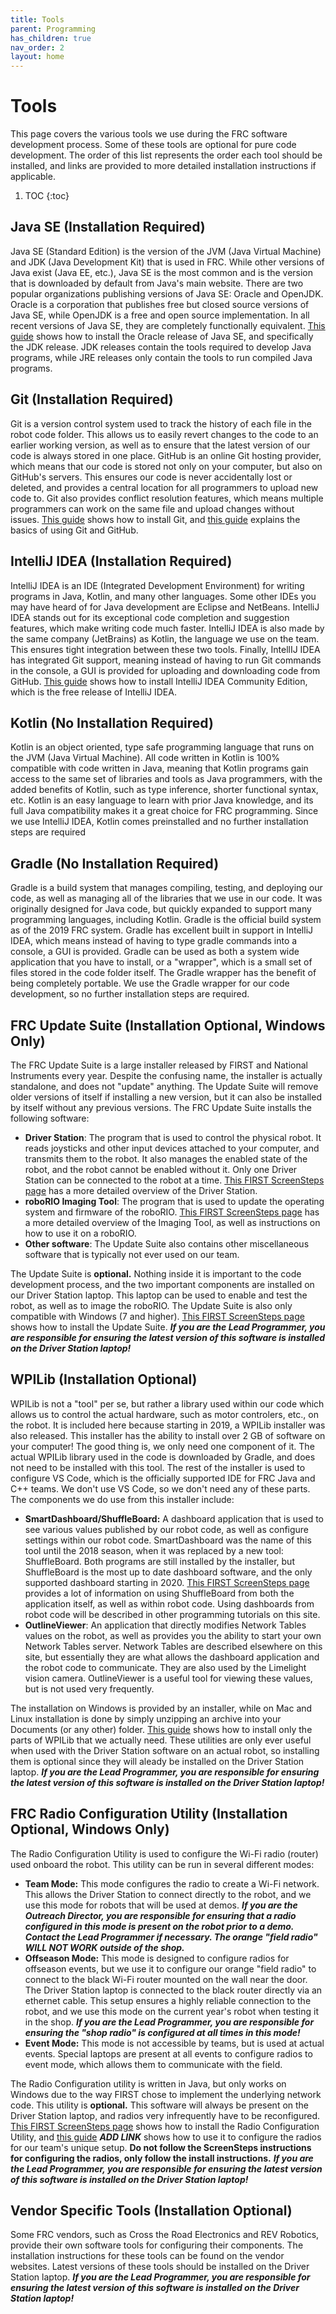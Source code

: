 ```yaml
---
title: Tools
parent: Programming
has_children: true
nav_order: 2
layout: home
---
```


# Tools

This page covers the various tools we use during the FRC software development process.  Some of these tools are optional for pure code development.  The order of this list represents the order each tool should be installed, and links are provided to more detailed installation instructions if applicable.

1. TOC
{:toc}

## Java SE (Installation Required)

Java SE (Standard Edition) is the version of the JVM (Java Virtual Machine) and JDK (Java Development Kit) that is used in FRC.  While other versions of Java exist (Java EE, etc.),  Java SE is the most common and is the version that is downloaded by default from Java's main website.  There are two popular organizations publishing versions of Java SE: Oracle and OpenJDK.  Oracle is a corporation that publishes free but closed source versions of Java SE, while OpenJDK is a free and open source implementation.  In all recent versions of Java SE, they are completely functionally equivalent.  [This guide](Installing-JDK.md) shows how to install the Oracle release of Java SE, and specifically the JDK release.  JDK releases contain the tools required to develop Java programs, while JRE releases only contain the tools to run compiled Java programs.

## Git (Installation Required)

Git is a version control system used to track the history of each file in the robot code folder.  This allows us to easily revert changes to the code to an earlier working version, as well as to ensure that the latest version of our code is always stored in one place.  GitHub is an online Git hosting provider, which means that our code is stored not only on your computer, but also on GitHub's servers.  This ensures our code is never accidentally lost or deleted, and provides a central location for all programmers to upload new code to.  Git also provides conflict resolution features, which means multiple programmers can work on the same file and upload changes without issues.  [This guide](Installing-Git.md) shows how to install Git, and [this guide](Using-Git.md) explains the basics of using Git and GitHub.

## IntelliJ IDEA (Installation Required)

IntelliJ IDEA is an IDE (Integrated Development Environment) for writing programs in Java, Kotlin, and many other languages.  Some other IDEs you may have heard of for Java development are Eclipse and NetBeans.  IntelliJ IDEA stands out for its exceptional code completion and suggestion features, which make writing code much faster.  IntelliJ IDEA is also made by the same company (JetBrains) as Kotlin, the language we use on the team.  This ensures tight integration between these two tools.  Finally, IntellIJ IDEA has integrated Git support, meaning instead of having to run Git commands in the console, a GUI is provided for uploading and downloading code from GitHub.  [This guide](Installing-IDEA.md) shows how to install IntelliJ IDEA Community Edition, which is the free release of IntelliJ IDEA.

## Kotlin (No Installation Required)

Kotlin is an object oriented, type safe programming language that runs on the JVM (Java Virtual Machine).  All code written in Kotlin is 100% compatible with code written in Java, meaning that Kotlin programs gain access to the same set of libraries and tools as Java programmers, with the added benefits of Kotlin, such as type inference, shorter functional syntax, etc.  Kotlin is an easy language to learn with prior Java knowledge, and its full Java compatibility makes it a great choice for FRC programming.  Since we use IntelliJ IDEA, Kotlin comes preinstalled and no further installation steps are required

## Gradle (No Installation Required)

Gradle is a build system that manages compiling, testing, and deploying our code, as well as managing all of the libraries that we use in our code.  It was originally designed for Java code, but quickly expanded to support many programming languages, including Kotlin.  Gradle is the official build system as of the 2019 FRC system.  Gradle has excellent built in support in IntelliJ IDEA, which means instead of having to type gradle commands into a console, a GUI is provided.  Gradle can be used as both a system wide application that you have to install, or a "wrapper", which is a small set of files stored in the code folder itself.  The Gradle wrapper has the benefit of being completely portable.  We use the Gradle wrapper for our code development, so no further installation steps are required.

## FRC Update Suite (Installation Optional, Windows Only)

The FRC Update Suite is a large installer released by FIRST and National Instruments every year.  Despite the confusing name, the installer is actually standalone, and does not "update" anything.  The Update Suite will remove older versions of itself if installing a new version, but it can also be installed by itself without any previous versions.  The FRC Update Suite installs the following software:

* **Driver Station**: The program that is used to control the physical robot.  It reads joysticks and other input devices attached to your computer, and transmits them to the robot.  It also manages the enabled state of the robot, and the robot cannot be enabled without it.  Only one Driver Station can be connected to the robot at a time.  [This FIRST ScreenSteps page](https://wpilib.screenstepslive.com/s/currentCS/m/driver_station/l/144976-frc-driver-station-powered-by-ni-labview) has a more detailed overview of the Driver Station.
* **roboRIO Imaging Tool**: The program that is used to update the operating system and firmware of the roboRIO.  [This FIRST ScreenSteps page](https://wpilib.screenstepslive.com/s/currentCS/m/getting_started/l/1009233-imaging-your-roborio) has a more detailed overview of the Imaging Tool, as well as instructions on how to use it on a roboRIO.
* **Other software**: The Update Suite also contains other miscellaneous software that is typically not ever used on our team.

The Update Suite is **optional.**  Nothing inside it is important to the code development process, and the two important components are installed on our Driver Station laptop.  This laptop can be used to enable and test the robot, as well as to image the roboRIO.  The Update Suite is also only compatible with Windows (7 and higher).  [This FIRST ScreenSteps page](https://wpilib.screenstepslive.com/s/currentCS/m/cpp/l/1027499-installing-the-frc-update-suite-all-languages) shows how to install the Update Suite.  ***If you are the Lead Programmer, you are responsible for ensuring the latest version of this software is installed on the Driver Station laptop!***

## WPILib (Installation Optional)

WPILib is not a "tool" per se, but rather a library used within our code which allows us to control the actual hardware, such as motor controlers, etc., on the robot.  It is included here because starting in 2019, a WPILib installer was also released.  This installer has the ability to install over 2 GB of software on your computer!  The good thing is, we only need one component of it.  The actual WPILib library used in the code is downloaded by Gradle, and does not need to be installed with this tool.  The rest of the installer is used to configure VS Code, which is the officially supported IDE for FRC Java and C++ teams.  We don't use VS Code, so we don't need any of these parts.  The components we do use from this installer include:

* **SmartDashboard/ShuffleBoard:** A dashboard application that is used to see various values published by our robot code, as well as configure settings within our robot code.  SmartDashboard was the name of this tool until the 2018 season, when it was replaced by a new tool: ShuffleBoard.  Both programs are still installed by the installer, but ShuffleBoard is the most up to date dashboard software, and the only supported dashboard starting in 2020.  [This FIRST ScreenSteps page](https://wpilib.screenstepslive.com/s/currentCS/m/shuffleboard) provides a lot of information on using ShuffleBoard from both the application itself, as well as within robot code.  Using dashboards from robot code will be described in other programming tutorials on this site.
* **OutlineViewer**: An application that directly modifies Network Tables values on the robot, as well as provides you the ability to start your own Network Tables server.  Network Tables are described elsewhere on this site, but essentially they are what allows the dashboard application and the robot code to communicate.  They are also used by the Limelight vision camera.  OutlineViewer is a useful tool for viewing these values, but is not used very frequently.

The installation on Windows is provided by an installer, while on Mac and Linux installation is done by simply unzipping an archive into your Documents (or any other) folder.  [This guide](Installing-wpilib-no-vscode.md) shows how to install only the parts of WPILib that we actually need.  These utilities are only ever useful when used with the Driver Station software on an actual robot, so installing them is optional since they will aleady be installed on the Driver Station laptop.  ***If you are the Lead Programmer, you are responsible for ensuring the latest version of this software is installed on the Driver Station laptop!***

## FRC Radio Configuration Utility (Installation Optional, Windows Only)

The Radio Configuration Utility is used to configure the Wi-Fi radio (router) used onboard the robot.  This utility can be run in several different modes:

* **Team Mode:** This mode configures the radio to create a Wi-Fi network.  This allows the Driver Station to connect directly to the robot, and we use this mode for robots that will be used at demos.  ***If you are the Outreach Director, you are responsible for ensuring that a radio configured in this mode is present on the robot prior to a demo.  Contact the Lead Programmer if necessary.  The orange "field radio" WILL NOT WORK outside of the shop.***
* **Offseason Mode:** This mode is designed to configure radios for offseason events, but we use it to configure our orange "field radio" to connect to the black Wi-Fi router mounted on the wall near the door.  The Driver Station laptop is connected to the black router directly via an ethernet cable.  This setup ensures a highly reliable connection to the robot, and we use this mode on the current year's robot when testing it in the shop.  ***If you are the Lead Programmer, you are responsible for ensuring the "shop radio" is configured at all times in this mode!***
* **Event Mode:** This mode is not accessible by teams, but is used at actual events.  Special laptops are present at all events to configure radios to event mode, which allows them to communicate with the field.

The Radio Configuration utility is written in Java, but only works on Windows due to the way FIRST chose to implement the underlying network code.  This utility is **optional.**  This software will always be present on the Driver Station laptop, and radios very infrequently have to be reconfigured.  [This FIRST ScreenSteps page](https://wpilib.screenstepslive.com/s/currentCS/m/getting_started/l/144986-programming-your-radio) shows how to install the Radio Configuration Utility, and [this guide]() ***ADD LINK*** shows how to use it to configure the radios for our team's unique setup.  **Do not follow the ScreenSteps instructions for configuring the radios, only follow the install instructions.**  ***If you are the Lead Programmer, you are responsible for ensuring the latest version of this software is installed on the Driver Station laptop!***

## Vendor Specific Tools (Installation Optional)

Some FRC vendors, such as Cross the Road Electronics and REV Robotics, provide their own software tools for configuring their components.  The installation instructions for these tools can be found on the vendor websites.  Latest versions of these tools should be installed on the Driver Station laptop.  ***If you are the Lead Programmer, you are responsible for ensuring the latest version of this software is installed on the Driver Station laptop!***